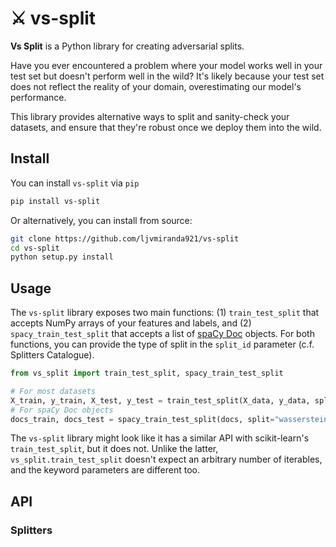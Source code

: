 # ⚔️ vs-split

**Vs Split** is a Python library for creating adversarial splits.

Have you ever encountered a problem where your model works well in your test set
but doesn't perform well in the wild?  It's likely because your test set does
not reflect the reality of your domain, overestimating our model's performance.

This library provides alternative ways to split and sanity-check your datasets,
and ensure that they're robust once we deploy them into the wild.

## Install

You can install `vs-split` via `pip`

```sh
pip install vs-split
```

Or alternatively, you can install from source:

```sh
git clone https://github.com/ljvmiranda921/vs-split
cd vs-split
python setup.py install
```

## Usage

The `vs-split` library exposes two main functions: (1) `train_test_split` that
accepts NumPy arrays of your features and labels, and (2)
`spacy_train_test_split` that accepts a list of [spaCy
Doc](https://spacy.io/api/doc) objects.  For both functions, you can provide the
type of split in the `split_id` parameter (c.f. Splitters Catalogue).

```python
from vs_split import train_test_split, spacy_train_test_split

# For most datasets
X_train, y_train, X_test, y_test = train_test_split(X_data, y_data, split="wasserstein.v1")
# For spaCy Doc objects
docs_train, docs_test = spacy_train_test_split(docs, split="wasserstein-spacy.v1")
```

The `vs-split` library might look like it has a similar API with scikit-learn's
`train_test_split`, but it does not.  Unlike the latter,
`vs_split.train_test_split` doesn't expect an arbitrary number of iterables, and
the keyword parameters are different too.


## API


### Splitters